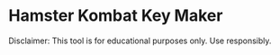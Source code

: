 # Hamster Kombat Key Maker
Disclaimer: This tool is for educational purposes only. Use responsibly.
